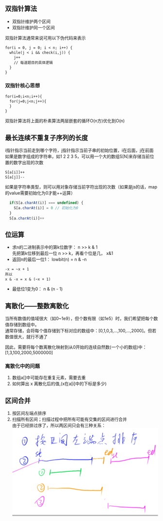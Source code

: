 ## 双指针算法
- 双指针维护两个区间
- 双指针维护同一个区间

双指针算法通常来说可用以下伪代码来表示
```
for(i = 0, j = 0; i < n; i++) {
  while(j < i && check(i,j)) {
    j++
    // 每道题目的具体逻辑
  }
}
```
### 双指针核心思想
```
for(i=0;i<n;i++){
  for(j=0;j<n;j++){
  }
}
```
双指针算法将上面的朴素算法两层嵌套的循环O(n方)优化到O(n)

## 最长连续不重复子序列的长度
i指针指示当前走到哪个字符，j指针指示当前子串的初始位置，i在后面，j在前面  
如果是数字组成的字符串，如1 2 2 3 5，可以用一个大的数组S[N]来存储当前位置的数字出现的次数
```
S[a[i]]++
S[a[j]]--
```
如果是字符串类型，则可以用对象存储当前字符出现的次数（如果是js的话，map的value需要初始化为0才能++运算）
```js
  if(S[a.charAt(i)] === undefined) {
    S[a.charAt(i)] = 0 // 初始化为0
  }
  S[a.charAt(i)]++
```

## 位运算
- 求n的二进制表示中的第k位数字： n >> k & 1  
先把第k位移到最后一位 n >> k，再看个位是几， x&1
- 返回n的最后一位1： lowbit(n) = n & -n  
```
-x = ~x + 1
所以
x & -x = x & (~x + 1)
```
- 最低位1变为0： n & (n - 1)
## 离散化——整数离散化
当所有数值的值域很大（如0~1e9），但个数有限（如1e5）时，我们希望把每个数值存储到数组中。  
通常存储，会将每个值存储到下标对应的数组中：[0,1,0,3,...,100,...,2000]。但若数值很大，就行不通了

因此，需要将每个数离散化映射到从0开始的连续自然数(一个小的数组)中：[1,3,100,2000,5000000]
### 离散化中的问题
1. 数组a[]中可能存在重复元素，需要去重
2. 如何算出 x 离散化后的值,(x在a[i]中的下标是多少)

## 区间合并
1. 按区间左端点排序
2. 扫描所有区间；扫描过程中把所有可能有交集的区间进行合并  
由于已经排过序了，所以两区间只会有三种关系：  
![](https://github.com/jc-yang/algorithm/blob/main/assets/images/interval_merge.png)